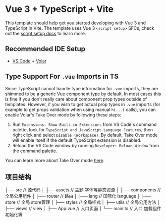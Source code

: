 # Vue 3 + TypeScript + Vite

This template should help get you started developing with Vue 3 and TypeScript in Vite. The template uses Vue 3 `<script setup>` SFCs, check out the [script setup docs](https://v3.vuejs.org/api/sfc-script-setup.html#sfc-script-setup) to learn more.

## Recommended IDE Setup

- [VS Code](https://code.visualstudio.com/) + [Volar](https://marketplace.visualstudio.com/items?itemName=johnsoncodehk.volar)

## Type Support For `.vue` Imports in TS

Since TypeScript cannot handle type information for `.vue` imports, they are shimmed to be a generic Vue component type by default. In most cases this is fine if you don't really care about component prop types outside of templates. However, if you wish to get actual prop types in `.vue` imports (for example to get props validation when using manual `h(...)` calls), you can enable Volar's Take Over mode by following these steps:

1. Run `Extensions: Show Built-in Extensions` from VS Code's command palette, look for `TypeScript and JavaScript Language Features`, then right click and select `Disable (Workspace)`. By default, Take Over mode will enable itself if the default TypeScript extension is disabled.
2. Reload the VS Code window by running `Developer: Reload Window` from the command palette.

You can learn more about Take Over mode [here](https://github.com/johnsoncodehk/volar/discussions/471).

##  项目结构
├── src             // 源代码
│  ├── assets         // 主题 字体等静态资源
│  ├── components       // 全局公用组件
│  ├── router         // 路由
│  ├── lang          // 国际化 language
│  ├── store          // 全局 store管理
│  ├── styles         // 全局样式
│  ├── utils          // 全局公用方法
│  ├── views          // view
│  ├── App.vue         // 入口页面
│  └── main.ts         // 入口 加载组件 初始化等
